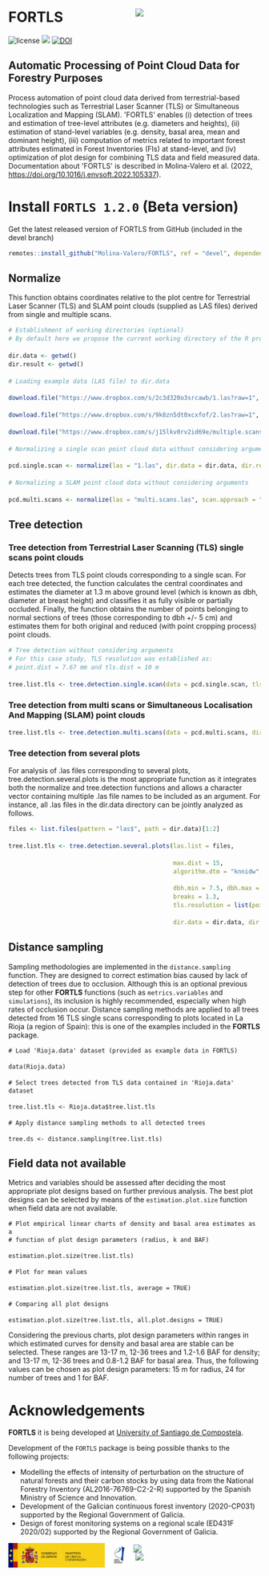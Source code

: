 
FORTLS <img src="https://github.com/Molina-Valero/FORTLS/blob/devel/man/figures/FORTLS.png" align="right" width="250"/>
======================================================================================================

![license](https://img.shields.io/badge/Licence-GPL--3-blue.svg)
[![](https://www.r-pkg.org/badges/version/FORTLS)](https://CRAN.R-project.org/package=FORTLS)
[![DOI](https://zenodo.org/badge/DOI/10.3390/IECF2020-08066.svg)](https://doi.org/10.1016/j.envsoft.2022.105337)

## Automatic Processing of Point Cloud Data for Forestry Purposes
Process automation of point cloud data derived from terrestrial-based technologies such as Terrestrial Laser Scanner (TLS) or Simultaneous Localization and Mapping (SLAM). 'FORTLS' enables (i) detection of trees and estimation of tree-level attributes (e.g. diameters and heights), (ii) estimation of stand-level variables (e.g. density, basal area, mean and dominant height), (iii) computation of metrics related to important forest attributes estimated in Forest Inventories (FIs) at stand-level, and (iv) optimization of plot design for combining TLS data and field measured data. Documentation about 'FORTLS' is described in Molina-Valero et al. (2022, <https://doi.org/10.1016/j.envsoft.2022.105337>).

# Install `FORTLS 1.2.0` (Beta version)

Get the latest released version of FORTLS from GitHub (included in the devel branch)

```r
remotes::install_github("Molina-Valero/FORTLS", ref = "devel", dependencies = TRUE)
```


## Normalize

This function obtains coordinates relative to the plot centre for Terrestrial Laser Scanner (TLS) and SLAM point clouds (supplied as LAS files) derived from single and multiple scans. 

```r
# Establishment of working directories (optional)
# By default here we propose the current working directory of the R process

dir.data <- getwd()
dir.result <- getwd()

# Loading example data (LAS file) to dir.data

download.file("https://www.dropbox.com/s/2c3d320o3srcawb/1.las?raw=1", destfile = file.path(dir.data, "1.las"), mode = "wb")

download.file("https://www.dropbox.com/s/9k8zn5dt0xcxfof/2.las?raw=1", destfile = file.path(dir.data, "2.las"), mode = "wb")

download.file("https://www.dropbox.com/s/j15lkv0rv2id69e/multiple.scans.las?raw=1", destfile = file.path(dir.data, "multi.scans.las"), mode = "wb")

# Normalizing a single scan point cloud data without considering arguments

pcd.single.scan <- normalize(las = "1.las", dir.data = dir.data, dir.result = dir.result)

# Normalizing a SLAM point cloud data without considering arguments

pcd.multi.scans <- normalize(las = "multi.scans.las", scan.approach = "multi", dir.data = dir.data, dir.result = dir.result)
```

## Tree detection
### Tree detection from Terrestrial Laser Scanning (TLS) single scans point clouds

Detects trees from TLS point clouds corresponding to a single scan. For each tree detected, the function calculates the central coordinates and estimates the diameter at 1.3 m above ground level (which is known as dbh, diameter at breast height) and classifies it as fully visible or partially occluded. Finally, the function obtains the number of points belonging to normal sections of trees (those corresponding to dbh +/- 5 cm) and estimates them for both original and reduced (with point cropping process) point clouds.

```r
# Tree detection without considering arguments
# For this case study, TLS resolution was established as:
# point.dist = 7.67 mm and tls.dist = 10 m

tree.list.tls <- tree.detection.single.scan(data = pcd.single.scan, tls.resolution = list(point.dist = 7.67, tls.dist = 10), dir.result = dir.result)
```
### Tree detection from multi scans or Simultaneous Localisation And Mapping (SLAM) point clouds

```r
tree.list.tls <- tree.detection.multi.scans(data = pcd.multi.scans, dir.result = dir.result)
```

### Tree detection from several plots
For analysis of .las files corresponding to several plots, tree.detection.several.plots is the most appropriate function as it integrates both the normalize and tree.detection functions and allows a character vector containing multiple .las file names to be included as an argument. For instance, all .las files in the dir.data directory can be jointly analyzed as follows.
```r
files <- list.files(pattern = "las$", path = dir.data)[1:2]

tree.list.tls <- tree.detection.several.plots(las.list = files,

                                              max.dist = 15,
                                              algorithm.dtm = "knnidw", res.dtm = 0.25,

                                              dbh.min = 7.5, dbh.max = 100,
                                              breaks = 1.3,
                                              tls.resolution = list(point.dist = 7.67, tls.dist = 10),

                                              dir.data = dir.data, dir.result = dir.result)
```
## Distance sampling
Sampling methodologies are implemented in the `distance.sampling` function. They are designed to correct estimation bias caused by lack of detection of trees due to occlusion. Although this is an optional previous step for other  **FORTLS** functions (such as `metrics.variables` and `simulations`), its inclusion is highly recommended, especially when high rates of occlusion occur. Distance sampling methods are applied to all trees detected from 16 TLS single scans corresponding to plots located in La Rioja (a region of Spain): this is one of the examples included in the **FORTLS** package.
```{r warning=FALSE}
# Load 'Rioja.data' dataset (provided as example data in FORTLS)

data(Rioja.data)

# Select trees detected from TLS data contained in 'Rioja.data' dataset

tree.list.tls <- Rioja.data$tree.list.tls

# Apply distance sampling methods to all detected trees

tree.ds <- distance.sampling(tree.list.tls)
```
## Field data not available

Metrics and variables should be assessed after deciding the most appropriate plot designs based on further previous analysis. The best plot designs can be selected by means of the `estimation.plot.size` function when field data are not available.
```{r warning=FALSE}
# Plot empirical linear charts of density and basal area estimates as a
# function of plot design parameters (radius, k and BAF)

estimation.plot.size(tree.list.tls)

# Plot for mean values

estimation.plot.size(tree.list.tls, average = TRUE)

# Comparing all plot designs

estimation.plot.size(tree.list.tls, all.plot.designs = TRUE)
```
Considering the previous charts, plot design parameters within ranges in which estimated curves for density and basal area are stable can be selected. These ranges are 13-17 m, 12-36 trees and 1.2-1.6 BAF for density; and 13-17 m, 12-36 trees and 0.8-1.2 BAF for basal area. Thus, the following values can be chosen as plot design parameters: 15 m for radius, 24 for number of trees and 1 for BAF.

# Acknowledgements 

**FORTLS** it is being developed at [University of Santiago de Compostela](https://www.usc.gal/en).

Development of the `FORTLS` package is being possible thanks to the following projects:

* Modelling the effects of intensity of perturbation on the structure of natural forests and their carbon stocks by using data from the National Forestry Inventory (AL2016-76769-C2-2-R) supported by the Spanish Ministry of Science and Innovation.
* Development of the Galician continuous forest inventory (2020-CP031) supported by the Regional Government of Galicia.
* Design of forest monitoring systems on a regional scale (ED431F 2020/02) supported by the Regional Government of Galicia.

<img src="https://github.com/Molina-Valero/FORTLS/blob/devel/man/figures/MICINN_Gob_Web_AEI_2.jpg" align="left" width="250"/>
<img src="https://github.com/Molina-Valero/FORTLS/blob/devel/man/figures/Conxelleria_Medio_Rural.png" align="center" width="250"/>
<img src="https://github.com/Molina-Valero/FORTLS/blob/devel/man/figures/Conxelleria_Cultura_Educacion_Universidade.png" align="right" width="250"/>


